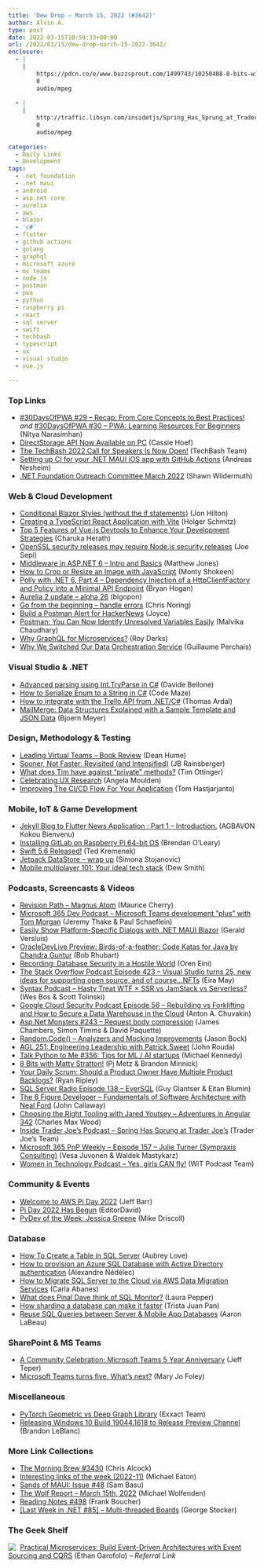 ```yaml
---
title: 'Dew Drop – March 15, 2022 (#3642)'
author: Alvin A.
type: post
date: 2022-03-15T10:59:33+00:00
url: /2022/03/15/dew-drop-march-15-2022-3642/
enclosure:
  - |
    |
        https://pdcn.co/e/www.buzzsprout.com/1499743/10250488-8-bits-with-matty-stratton.mp3
        0
        audio/mpeg
        
  - |
    |
        http://traffic.libsyn.com/insidetjs/Spring_Has_Sprung_at_Trader_Joes.mp3
        0
        audio/mpeg
        
categories:
  - Daily Links
  - Development
tags:
  - .net foundation
  - .net maui
  - android
  - asp.net core
  - aurelia
  - aws
  - blazor
  - 'c#'
  - flutter
  - github actions
  - golang
  - graphql
  - microsoft azure
  - ms teams
  - node.js
  - postman
  - pwa
  - python
  - raspberry pi
  - react
  - sql server
  - swift
  - techbash
  - typescript
  - ux
  - visual studio
  - vue.js

---
```

### <a name="top"></a>Top Links

  * <a href="https://dev.to/azure/29-recap-from-core-concepts-to-best-practices-12al" target="_blank" rel="noopener">#30DaysOfPWA #29 &#8211; Recap: From Core Concepts to Best Practices!</a> _and_ <a href="https://dev.to/azure/30-pwa-learning-resources-for-beginners-4l95" target="_blank" rel="noopener">#30DaysOfPWA #30 &#8211; PWA: Learning Resources For Beginners</a> (Nitya Narasimhan)
  * <a href="https://devblogs.microsoft.com/directx/directstorage-api-available-on-pc/?WT.mc_id=DOP-MVP-4025064" target="_blank" rel="noopener">DirectStorage API Now Available on PC</a> (Cassie Hoef)
  * <a href="https://techbash.com/blog/2022/03/14/the-techbash-2022-call-for-speakers-is-now-open" target="_blank" rel="noopener">The TechBash 2022 Call for Speakers Is Now Open!</a> (TechBash Team)
  * <a href="https://www.andreasnesheim.no/setting-up-ci-for-your-net-maui-ios-app-with-github-actions/" target="_blank" rel="noopener">Setting up CI for your .NET MAUI iOS app with GitHub Actions</a> (Andreas Nesheim)
  * <a href="https://dotnetfoundation.org/blog/2022/03/12/wg-outreach-march" target="_blank" rel="noopener">.NET Foundation Outreach Committee March 2022</a> (Shawn Wildermuth)



### <a name="web"></a>Web & Cloud Development

  * <a href="https://jonhilton.net/conditional-blazor-css/" target="_blank" rel="noopener">Conditional Blazor Styles (without the if statements)</a> (Jon Hilton)
  * <a href="https://developer.okta.com/blog/2022/03/14/react-vite-number-converter" target="_blank" rel="noopener">Creating a TypeScript React Application with Vite</a> (Holger Schmitz)
  * <a href="https://www.syncfusion.com/blogs/post/top-5-features-of-vue-js-devtools-to-enhance-your-development-strategies.aspx" target="_blank" rel="noopener">Top 5 Features of Vue.js Devtools to Enhance Your Development Strategies</a> (Charuka Herath)
  * <a href="https://nodejs.org/en/blog/vulnerability/mar-2022-security-releases" target="_blank" rel="noopener">OpenSSL security releases may require Node.js security releases</a> (Joe Sepi)
  * <a href="https://exceptionnotfound.net/middleware-in-asp-dotnet-6-intro-and-basics/" target="_blank" rel="noopener">Middleware in ASP.NET 6 &#8211; Intro and Basics</a> (Matthew Jones)
  * <a href="https://code.tutsplus.com/tutorials/how-to-crop-or-resize-an-image-with-javascript--cms-40446" target="_blank" rel="noopener">How to Crop or Resize an Image with JavaScript</a> (Monty Shokeen)
  * <a href="https://nodogmablog.bryanhogan.net/2022/03/polly-with-net-6-part-4-dependency-injection-of-a-httpclientfactory-and-policy-into-a-minimal-api-endpoint/" target="_blank" rel="noopener">Polly with .NET 6, Part 4 &#8211; Dependency Injection of a HttpClientFactory and Policy into a Minimal API Endpoint</a> (Bryan Hogan)
  * <a href="http://aurelia.io/blog/2022/3/14/aurelia-2-update-alpha-26" target="_blank" rel="noopener">Aurelia 2 update &#8211; alpha 26</a> (bigopon)
  * <a href="https://dev.to/azure/go-from-the-beginning-handle-errors-1fg6" target="_blank" rel="noopener">Go from the beginning &#8211; handle errors</a> (Chris Noring)
  * <a href="https://blog.postman.com/postman-alert-for-hackernews/" target="_blank" rel="noopener">Build a Postman Alert for HackerNews</a> (Joyce)
  * <a href="https://blog.postman.com/identify-unresolved-variables-easily/" target="_blank" rel="noopener">Postman: You Can Now Identify Unresolved Variables Easily</a> (Malvika Chaudhary)
  * <a href="https://thenewstack.io/why-graphql-for-microservices/" target="_blank" rel="noopener">Why GraphQL for Microservices?</a> (Roy Derks)
  * <a href="https://engineering.atspotify.com/2022/03/why-we-switched-our-data-orchestration-service/" target="_blank" rel="noopener">Why We Switched Our Data Orchestration Service</a> (Guillaume Perchais)



### <a name="dotnet"></a>Visual Studio & .NET

  * <a href="https://www.code4it.dev/blog/09-int-tryparse" target="_blank" rel="noopener">Advanced parsing using Int.TryParse in C#</a> (Davide Bellone)
  * <a href="https://code-maze.com/csharp-serialize-enum-to-string/" target="_blank" rel="noopener">How to Serialize Enum to a String in C#</a> (Code Maze)
  * <a href="https://blog.elmah.io/how-to-integrate-with-the-trello-api-from-net-c/" target="_blank" rel="noopener">How to integrate with the Trello API from .NET/C#</a> (Thomas Ardal)
  * <a href="https://www.textcontrol.com/blog/2022/03/14/mailmerge-data-structures-explained-with-a-sample-template-and-json-data/" target="_blank" rel="noopener">MailMerge: Data Structures Explained with a Sample Template and JSON Data</a> (Bjoern Meyer)



### <a name="design"></a>Design, Methodology & Testing

  * <a href="https://deanhume.com/leading-virtual-teams-book-review/" target="_blank" rel="noopener">Leading Virtual Teams &#8211; Book Review</a> (Dean Hume)
  * <a href="https://blog.jbrains.ca/permalink/sooner-not-faster-revisited-and-intensified" target="_blank" rel="noopener">Sooner, Not Faster: Revisited (and Intensified)</a> (JB Rainsberger)
  * <a href="http://agileotter.blogspot.com/2022/03/what-does-tim-have-against-private.html" target="_blank" rel="noopener">What does Tim have against &#8220;private&#8221; methods?</a> (Tim Ottinger)
  * <a href="https://medium.com/uxr-microsoft/celebrating-ux-research-5019c681806d?source=rss----59751c8587e8---4" target="_blank" rel="noopener">Celebrating UX Research</a> (Angela Moulden)
  * <a href="https://smashingmagazine.com/2022/03/improving-ci-cd-flow-application/" target="_blank" rel="noopener">Improving The CI/CD Flow For Your Application</a> (Tom Hastjarjanto)



### <a name="mobile"></a>Mobile, IoT & Game Development

  * <a href="https://dev.to/bienvenuelisis/jekyll-blog-to-flutter-news-application-part-1-introduction-4che" target="_blank" rel="noopener">Jekyll Blog to Flutter News Application : Part 1 &#8211; Introduction.</a> (AGBAVON Kokou Bienvenu)
  * <a href="https://about.gitlab.com/blog/2022/03/14/installing-gitlab-on-raspberry-pi-64-bit-os/" target="_blank" rel="noopener">Installing GitLab on Raspberry Pi 64-bit OS</a> (Brendan O&#8217;Leary)
  * <a href="https://swift.org/blog/swift-5.6-released/" target="_blank" rel="noopener">Swift 5.6 Released!</a> (Ted Kremenek)
  * <a href="http://android-developers.googleblog.com/2022/03/jetpack-datastore-wrap-up.html" target="_blank" rel="noopener">Jetpack DataStore &#8211; wrap up</a> (Simona Stojanovic)
  * <a href="https://blog.unity.com/games/mobile-multiplayer-101-your-ideal-tech-stack" target="_blank" rel="noopener">Mobile multiplayer 101: Your ideal tech stack</a> (Dew Smith)



### <a name="podcasts"></a>Podcasts, Screencasts & Videos

  * <a href="https://revisionpath.com/magnus-atom" target="_blank" rel="noopener">Revision Path &#8211; Magnus Atom</a> (Maurice Cherry)
  * <a href="https://www.m365devpodcast.com/e/microsoft-teams-development-plus-with-tom-morgan/" target="_blank" rel="noopener">Microsoft 365 Dev Podcast &#8211; Microsoft Teams development ”plus” with Tom Morgan</a> (Jeremy Thake & Paul Schaeflein)
  * <a href="http://www.youtube.com/watch?v=gTLEIe0SWpI" target="_blank" rel="noopener">Easily Show Platform-Specific Dialogs with .NET MAUI Blazor</a> (Gerald Versluis)
  * <a href="http://oraclegroundbreakers.libsyn.com/oracledevlive-preview-birds-of-a-feather-code-katas-for-java" target="_blank" rel="noopener">OracleDevLive Preview: Birds-of-a-feather: Code Katas for Java by Chandra Guntur</a> (Bob Rhubart)
  * <a href="https://ayende.com/blog/196737-B/recording-database-security-in-a-hostile-world?Key=63d7270f-b74d-498d-bda4-6afad4e90640" target="_blank" rel="noopener">Recording: Database Security in a Hostile World</a> (Oren Eini)
  * <a href="https://stackoverflow.blog/2022/03/15/visual-studio-turns-25-new-ideas-for-supporting-open-source-and-of-coursenfts-ep-423/" target="_blank" rel="noopener">The Stack Overflow Podcast Episode 423 &#8211; Visual Studio turns 25, new ideas for supporting open source, and of course…NFTs</a> (Eira May)
  * <a href="https://syntax.fm/show/439/hasty-treat-wtf-ssr-vs-jamstack-vs-serverless" target="_blank" rel="noopener">Syntax Podcast &#8211; Hasty Treat WTF × SSR vs JamStack vs Serverless?</a> (Wes Bos & Scott Tolinski)
  * <a href="https://cloudsecuritypodcast.libsyn.com/ep56-rebuilding-vs-forklifting-and-how-to-secure-a-data-warehouse-in-the-cloud" target="_blank" rel="noopener">Google Cloud Security Podcast Episode 56 &#8211; Rebuilding vs Forklifting and How to Secure a Data Warehouse in the Cloud</a> (Anton A. Chuvakin)
  * <a href="http://www.youtube.com/watch?v=TyNE0iNpG0A" target="_blank" rel="noopener">Asp.Net Monsters #243 &#8211; Request body compression</a> (James Chambers, Simon Timms & David Paquette)
  * <a href="http://www.youtube.com/watch?v=Mg_17J5jESM" target="_blank" rel="noopener">Random.Code() &#8211; Analyzers and Mocking Improvements</a> (Jason Bock)
  * <a href="https://www.ageekleader.com/agl-251-engineering-leadership-with-patrick-sweet/" target="_blank" rel="noopener">AGL 251: Engineering Leadership with Patrick Sweet</a> (John Rouda)
  * <a href="https://talkpython.fm/episodes/show/356/tips-for-ml-ai-startups" target="_blank" rel="noopener">Talk Python to Me #356: Tips for ML / AI startups</a> (Michael Kennedy)
  * <a href="https://pdcn.co/e/www.buzzsprout.com/1499743/10250488-8-bits-with-matty-stratton.mp3" target="_blank" rel="noopener">8 Bits with Matty Stratton!</a> (Pj Metz & Brandon Minnick)
  * <a href="https://ryanripley.com/yds-should-a-product-owner-have-multiple-product-backlogs/" target="_blank" rel="noopener">Your Daily Scrum: Should a Product Owner Have Multiple Product Backlogs?</a> (Ryan Ripley)
  * <a href="http://sqlserverradio.com/episode-138-eversql" target="_blank" rel="noopener">SQL Server Radio Episode 138 &#8211; EverSQL</a> (Guy Glantser & Eitan Blumin)
  * <a href="https://6figuredev.com/podcast/fundamentals-of-software-architecture-with-neal-ford/" target="_blank" rel="noopener">The 6 Figure Developer &#8211; Fundamentals of Software Architecture with Neal Ford</a> (John Callaway)
  * <a href="https://adventuresinangular.com/choosing-the-right-tooling-with-jared-youtsey-aia-342" target="_blank" rel="noopener">Choosing the Right Tooling with Jared Youtsey &#8211; Adventures in Angular 342</a> (Charles Max Wood)
  * <a href="http://traffic.libsyn.com/insidetjs/Spring_Has_Sprung_at_Trader_Joes.mp3" target="_blank" rel="noopener">Inside Trader Joe&#8217;s Podcast &#8211; Spring Has Sprung at Trader Joe&#8217;s</a> (Trader Joe&#8217;s Team)
  * <a href="https://techcommunity.microsoft.com/t5/microsoft-365-pnp-blog/microsoft-365-pnp-weekly-episode-157-julie-turner-sympraxis/ba-p/3256417?WT.mc_id=DOP-MVP-4025064" target="_blank" rel="noopener">Microsoft 365 PnP Weekly &#8211; Episode 157 &#8211; Julie Turner (Sympraxis Consulting)</a> (Vesa Juvonen & Waldek Mastykarz)
  * <a href="https://anchor.fm/witdc/episodes/Yes--girls-CAN-fly-e1fiu4a" target="_blank" rel="noopener">Women in Technology Podcast &#8211; Yes, girls CAN fly!</a> (WiT Podcast Team)



### <a name="events"></a>Community & Events

  * <a href="https://aws.amazon.com/blogs/aws/welcome-to-aws-pi-day-2022/" target="_blank" rel="noopener">Welcome to AWS Pi Day 2022</a> (Jeff Barr)
  * <a href="https://science.slashdot.org/story/22/03/14/0540223/pi-day-2022-has-begun?utm_source=rss1.0mainlinkanon&utm_medium=feed" target="_blank" rel="noopener">Pi Day 2022 Has Begun</a> (EditorDavid)
  * <a href="https://www.blog.pythonlibrary.org/2022/03/14/pydev-of-the-week-jessica-greene/" target="_blank" rel="noopener">PyDev of the Week: Jessica Greene</a> (Mike Driscoll)



### <a name="sql"></a>Database

  * <a href="https://www.mssqltips.com/sqlservertip/7065/create-table-sql-server-syntax-examples/" target="_blank" rel="noopener">How To Create a Table in SQL Server</a> (Aubrey Love)
  * <a href="https://techwatching.dev/posts/sqldatabase-active-directory-authent" target="_blank" rel="noopener">How to provision an Azure SQL Database with Active Directory authentication</a> (Alexandre Nédélec)
  * <a href="https://www.mssqltips.com/sqlservertip/7177/aws-dms-sql-server-cloud-migration/" target="_blank" rel="noopener">How to Migrate SQL Server to the Cloud via AWS Data Migration Services</a> (Carla Abanes)
  * <a href="https://www.red-gate.com/blog/what-does-pinal-dave-think-of-sql-monitor" target="_blank" rel="noopener">What does Pinal Dave think of SQL Monitor?</a> (Laura Pepper)
  * <a href="https://stackoverflow.blog/2022/03/14/how-sharding-a-database-can-make-it-faster/" target="_blank" rel="noopener">How sharding a database can make it faster</a> (Trista Juan Pan)
  * <a href="https://blog.couchbase.com/reuse-sql-queries-between-server-mobile-app-databases/" target="_blank" rel="noopener">Reuse SQL Queries between Server & Mobile App Databases</a> (Aaron LaBeau)



### <a name="sp"></a>SharePoint & MS Teams

  * <a href="https://techcommunity.microsoft.com/t5/microsoft-teams-blog/a-community-celebration-microsoft-teams-5-year-anniversary/ba-p/3252827?WT.mc_id=DOP-MVP-4025064" target="_blank" rel="noopener">A Community Celebration: Microsoft Teams 5 Year Anniversary</a> (Jeff Teper)
  * <a href="https://www.zdnet.com/article/microsoft-teams-turns-five-whats-next/#ftag=RSSbaffb68" target="_blank" rel="noopener">Microsoft Teams turns five. What&#8217;s next?</a> (Mary Jo Foley)



### <a name="misc"></a>Miscellaneous

  * <a href="https://www.exxactcorp.com/blog/Deep-Learning/pytorch-geometric-vs-deep-graph-library" target="_blank" rel="noopener">PyTorch Geometric vs Deep Graph Library</a> (Exxact Team)
  * <a href="https://blogs.windows.com/windows-insider/2022/03/14/releasing-windows-10-build-19044-1618-to-release-preview-channel/?WT.mc_id=WD-MVP-4025064" target="_blank" rel="noopener">Releasing Windows 10 Build 19044.1618 to Release Preview Channel</a> (Brandon LeBlanc)



### <a name="links"></a>More Link Collections

  * <a href="https://blog.cwa.me.uk/2022/03/15/the-morning-brew-3430/" target="_blank" rel="noopener">The Morning Brew #3430</a> (Chris Alcock)
  * <a href="https://samestuffdifferentday.com/2022/03/14/interesting-links-of-the-week-2022-11/" target="_blank" rel="noopener">Interesting links of the week (2022-11)</a> (Michael Eaton)
  * <a href="https://www.telerik.com/blogs/sands-maui-issue-48" target="_blank" rel="noopener">Sands of MAUI: Issue #48</a> (Sam Basu)
  * <a href="https://michael-wolfenden.github.io/2022/03/15/march-15th-2022/" target="_blank" rel="noopener">The Wolf Report &#8211; March 15th, 2022</a> (Michael Wolfenden)
  * <a href="https://www.frankysnotes.com/2022/03/reading-notes-498.html" target="_blank" rel="noopener">Reading Notes #498</a> (Frank Boucher)
  * <a href="https://georgestocker.com/2022/03/14/last-week-in-net-85-multi-threaded-boards/" target="_blank" rel="noopener">[Last Week in .NET #85] – Multi-threaded Boards</a> (George Stocker)



### <a name="shelf"></a>The Geek Shelf

<a href="https://www.amazon.com/dp/1680506455/?tag=amavin-20" target="_blank" rel="noopener"><img decoding="async" align="left" style="margin: 0px 4px 0px 0px; border: 0px currentcolor; border-image: none; float: left; display: inline; background-image: none;" src="https://m.media-amazon.com/images/I/51CJrCJvVGL._SS135_.jpg" border="0" /></a>&nbsp;<a href="https://www.amazon.com/dp/1680506455/?tag=amavin-20" target="_blank" rel="noopener">Practical Microservices: Build Event-Driven Architectures with Event Sourcing and CQRS</a> (Ethan Garofolo) _&#8211; Referral Link_